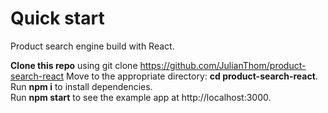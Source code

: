 # Quick start

Product search engine build with React.

**Clone this repo** using git clone https://github.com/JulianThom/product-search-react
Move to the appropriate directory: **cd product-search-react**.  
Run **npm i** to install dependencies.  
Run **npm start** to see the example app at http://localhost:3000.  
